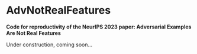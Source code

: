 # AdvNotRealFeatures
**Code for reproductivity of the NeurIPS 2023 paper: Adversarial Examples Are Not Real Features**

Under construction, coming soon...

